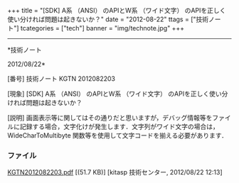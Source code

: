 ﻿+++
title = "[SDK] A系 （ANSI） のAPIとW系 （ワイド文字） のAPIを正しく使い分ければ問題は起きないか？"
date = "2012-08-22"
ttags = ["技術ノート"]
tcategories = ["tech"]
banner = "img/technote.jpg"
+++

-----------------------------------------------------------------------------------------------------------------------------

*技術ノート

2012/08/22*


[番号]
技術ノート KGTN 2012082203

[現象]
[SDK] A系 （ANSI） のAPIとW系 （ワイド文字）
のAPIを正しく使い分ければ問題は起きないか？

[説明]
画面表示等に関してはその通りだと思いますが，デバッグ情報等をファイルに記録する場合，文字化けが発生します．文字列がワイド文字の場合は，
WideCharToMultibyte 関数等を使用して文字コードを揃える必要があります．


### ファイル

 
 


[KGTN2012082203.pdf](http://techreport.kitasp.net/attachments/download/984/KGTN2012082203.pdf)
 [(51.7 KB)] [kitasp 技術センター, 2012/08/22
12:13]


 


 

